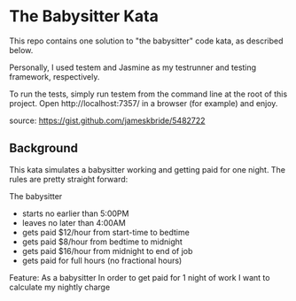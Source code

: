 # The Babysitter Kata

This repo contains one solution to "the babysitter" code kata, as described below.

Personally, I used testem and Jasmine as my testrunner and testing framework, respectively.

To run the tests, simply run testem from the command line at the root of this project. Open http://localhost:7357/ in a browser (for example) and enjoy.

source: https://gist.github.com/jameskbride/5482722

Background
----------
This kata simulates a babysitter working and getting paid for one night.  The rules are pretty straight forward:

The babysitter 
- starts no earlier than 5:00PM
- leaves no later than 4:00AM
- gets paid $12/hour from start-time to bedtime
- gets paid $8/hour from bedtime to midnight
- gets paid $16/hour from midnight to end of job
- gets paid for full hours (no fractional hours)


Feature:
As a babysitter
In order to get paid for 1 night of work
I want to calculate my nightly charge

